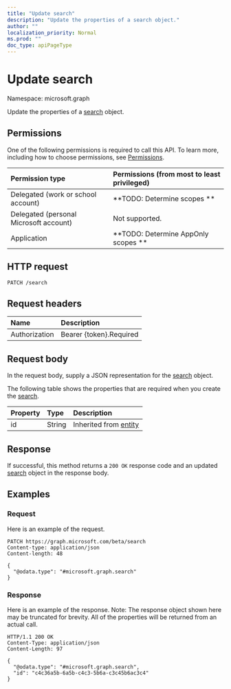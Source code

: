 ```yaml
---
title: "Update search"
description: "Update the properties of a search object."
author: ""
localization_priority: Normal
ms.prod: ""
doc_type: apiPageType
---
```


# Update search

Namespace: microsoft.graph

Update the properties of a [search](../resources/search.md) object.

## Permissions
One of the following permissions is required to call this API. To learn more, including how to choose permissions, see [Permissions](/concepts/permissions-reference.md).

|Permission type|Permissions (from most to least privileged)|
|:---|:---|
|Delegated (work or school account)|**TODO: Determine scopes **|
|Delegated (personal Microsoft account)|Not supported.|
|Application|**TODO: Determine AppOnly scopes **|

## HTTP request
<!-- {
  "blockType": "ignored"
}
-->
``` http
PATCH /search
```

## Request headers
|Name|Description|
|:---|:---|
|Authorization|Bearer {token}.Required|

## Request body
In the request body, supply a JSON representation for the [search](../resources/search.md) object.

The following table shows the properties that are required when you create the [search](../resources/search.md).

|Property|Type|Description|
|:---|:---|:---|
|id|String| Inherited from [entity](../resources/entity.md)|



## Response
If successful, this method returns a `200 OK` response code and an updated [search](../resources/search.md) object in the response body.

## Examples

### Request
Here is an example of the request.
<!-- {
  "blockType": "request",
  "name": "update_search"
}
-->
``` http
PATCH https://graph.microsoft.com/beta/search
Content-type: application/json
Content-length: 48

{
  "@odata.type": "#microsoft.graph.search"
}
```

### Response
Here is an example of the response. Note: The response object shown here may be truncated for brevity. All of the properties will be returned from an actual call.
<!-- {
  "blockType": "response",
  "truncated": true
}
-->
``` http
HTTP/1.1 200 OK
Content-Type: application/json
Content-Length: 97

{
  "@odata.type": "#microsoft.graph.search",
  "id": "c4c36a5b-6a5b-c4c3-5b6a-c3c45b6ac3c4"
}
```

